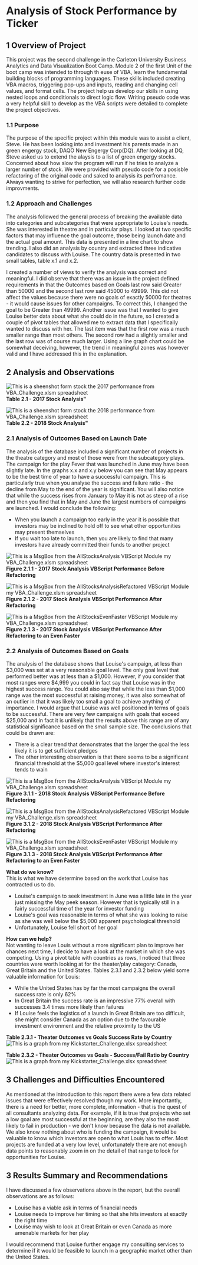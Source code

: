 # Analysis of Stock Performance by Ticker

## 1 Overview of Project

This project was the second challenge in the Carleton University Business Analytics and Data Visualization Boot Camp.  Module 2 of the first Unit of the boot camp was intended to through th euse of VBA, learn the fundamental building blocks of programming languages. These skills included creating VBA macros, triggering pop-ups and inputs, reading and changing cell values, and format cells.  The project help us develop our skills in using nested loops and conditionals to direct logic flow.  Writing pseudo code was a very helpful skill to develop as the VBA scripts were detailed to complete the project objectives.

### 1.1 Purpose

<!-- Overview of Project: Explain the purpose of this analysis. -->
 
The purpose of the specific project within this module was to assist a client, Steve.  He has been looking into and investment his parents made in an green engergy stock, DAQO New Engergy Corp(DQ).  After looking at DQ, Steve asked us to extend the alaysis to a list of green engergy stocks.  Concerned about how slow the program will run if he tries to analyze a larger number of stock.  We were provided with pseudo code for a posisble refactoring of the original code and saked to analysis its perfromance.  Always wanting to strive for perfection, we will also research further code improvments.

### 1.2 Approach and Challenges
 
The analysis followed the general process of breaking the available data into categories and subcategories that were appropriate to Louise's needs.  She was interested in theatre and in particular plays.  I looked at two specific factors that may influence the goal outcome, those being launch date and the actual goal amount.  This data is presented in a line chart to show trending.  I also did an analysis by country and extracted three indicative candidates to discuss with Louise.  The country data is presented in two small tables, table x.1 and x.2.
  
I created a number of views to verify the analysis was correct and meaningful.  I did observe that there was an issue in the project defined requirements in that the Outcomes based on Goals last row said Greater than 50000 and the second last row said 45000 to 49999.  This did not affect the values because there were no goals of exactly 50000 for theatres - it would cause issues for other campaigns.  To correct this, I changed the goal to be Greater than 49999.  Another issue was that I wanted to give Louise better data about what she could do in the future, so I created a couple of pivot tables that allowed me to extract data that I specifically wanted to discuss with her.  The last item was that the first row was a much smaller range than most others.  The second row had a slightly smaller and the last row was of course much larger.  Using a line graph chart could be somewhat deceiving, however, the trend in meaningful zones was however valid and I have addressed this in the explanation.

## 2 Analysis and Observations
<!-- Results: Using images and examples of your code, compare the stock performance between 2017 and 2018, as well as the execution times of the original script and the refactored script. -->

![This is a sheenshot form stock the 2017 performance from VBA_Challenge.xlsm spreadsheet](Resources/StockAnalysis2017.png "Table 2.1 - 2017 Stock Analysis")  
**Table 2.1 - 2017 Stock Analysis"**

![This is a sheenshot form stock the 2018 performance from VBA_Challenge.xlsm spreadsheet](Resources/StockAnalysis2018.png "Table 2.2 - 2018 Stock Analysis")  
**Table 2.2 - 2018 Stock Analysis"**

### 2.1 Analysis of Outcomes Based on Launch Date
  
The analysis of the database included a significant number of projects in the theatre category and most of those were from the subcategory plays.  The campaign for the play Fever that was launched in June may have been slightly late.  In the graphs x.x and x.y below you can see that May appears to be the best time of year to have a successful campaign.  This is particularly true when you analyse the success and failure ratio - the decline from May to the end of the year is significant.  You will also notice that while the success rises from January to May it is not as steep of a rise and then you find that in May and June the largest numbers of campaigns are launched.  I would conclude the following:
- When you launch a campaign too early in the year it is possible that investors may be inclined to hold off to see what other opportunities may present themselves
- If you wait too late to launch, then you are likely to find that many investors have already committed their funds to another project  

![This is a MsgBox from the AllStocksAnalysis VBScript Module my VBA_Challenge.xlsm spreadsheet](Resources/VBA_Challenge_2017_before.png "Figure 2.1.1 - 2017 Stock Analysis VBScript Performance Before Refactoring")  
**Figure 2.1.1 - 2017 Stock Analysis VBScript Performance Before Refactoring**

![This is a MsgBox from the AllStocksAnalysisRefactored VBScript Module my VBA_Challenge.xlsm spreadsheet](Resources/VBA_Challenge_2017.png "Figure 2.1.2 - 2017 Stock Analysis VBScript Performance After Refactoring")  
**Figure 2.1.2 - 2017 Stock Analysis VBScript Performance After Refactoring**

![This is a MsgBox from the AllStocksEvenFaster VBScript Module my VBA_Challenge.xlsm spreadsheet](Resources/VBA_Challenge_2017-Even_Faster.png "Figure 2.1.3 - 2017 Stock Analysis VBScript Performance After Refactoring")  
**Figure 2.1.3 - 2017 Stock Analysis VBScript Performance After Refactoring to an Even Faster**

### 2.2 Analysis of Outcomes Based on Goals

The analysis of the database shows that Louise's campaign, at less than $3,000 was set at a very reasonable goal level.  The only goal level that performed better was at less than a $1,000.  However, if you consider that most ranges were $4,999 you could in fact say that Louise was in the highest success range.  You could also say that while the less than $1,000 range was the most successful at raising money, it was also somewhat of an outlier in that it was likely too small a goal to achieve anything of importance.  I would argue that Louise was well positioned in terms of goals to be successful.  There are very few campaigns with goals that exceed $25,000 and in fact it is unlikely that the results above this range are of any statistical significance based on the small sample size.  The conclusions that could be drawn are:
- There is a clear trend that demonstrates that the larger the goal the less likely it is to get sufficient pledges
- The other interesting observation is that there seems to be a significant financial threshold at the $5,000 goal level where investor's interest tends to wain

![This is a MsgBox from the AllStocksAnalysis VBScript Module my VBA_Challenge.xlsm spreadsheet](Resources/VBA_Challenge_2018_before.png "Figure 3.1.1 - 2018 Stock Analysis VBScript Performance Before Refactoring")  
**Figure 3.1.1 - 2018 Stock Analysis VBScript Performance Before Refactoring**

![This is a MsgBox from the AllStocksAnalysisRefactored VBScript Module my VBA_Challenge.xlsm spreadsheet](Resources/VBA_Challenge_2018.png "Figure 3.1.2 - 2018 Stock Analysis VBScript Performance After Refactoring")  
**Figure 3.1.2 - 2018 Stock Analysis VBScript Performance After Refactoring**

![This is a MsgBox from the AllStocksEvenFaster VBScript Module my VBA_Challenge.xlsm spreadsheet](Resources/VBA_Challenge_2018-Even_Faster.png "Figure 3.1.3 - 2018 Stock Analysis VBScript Performance After Refactoring")  
**Figure 3.1.3 - 2018 Stock Analysis VBScript Performance After Refactoring to an Even Faster**

**What do we know?**  
This is what we have determine based on the work that Louise has contracted us to do.
- Louise's campaign to seek investment in June was a little late in the year just missing the May peek season.  However that is typically still in a fairly successful time of the year for investor funding
- Louise's goal was reasonable in terms of what she was looking to raise as she was well below the $5,000 apparent psychological threshold
- Unfortunately, Louise fell short of her goal

**How can we help?**  
Not wanting to leave Louis without a more significant plan to improve her chances next time, I decide to have a look at the market in which she was competing.  Using a pivot table with countries as rows, I noticed that three countries were worth looking at for the theater/play category: Canada, Great Britain and the United States.  Tables 2.3.1 and 2.3.2 below yield some valuable information for Louis:
- While the United States has by far the most campaigns the overall success rate is only 62%
- In Great Britain the success rate is an impressive 77% overall with successes 3.4 times more likely than failures
- If Louise feels the logistics of a launch in Great Britain are too difficult, she might consider Canada as an option due to the favourable investment environment and the relative proximity to the US

**Table 2.3.1 - Theater Outcomes vs Goals Success Rate by Country**  
![This is a graph from my Kickstarter_Challenge.xlsx spreadsheet](Resources/Success_Rate.png " Table 2.3.1 - Theater Outcomes vs Goals Success Rate by Country")

**Table 2.3.2 - Theater Outcomes vs Goals - Success/Fail Ratio by Country**  
![This is a graph from my Kickstarter_Challenge.xlsx spreadsheet](Resources/Success_Fail_Ratio.png "Table 2.3.2 - Theater Outcomes vs Goals - Success/Fail Ratio by Country")


## 3 Challenges and Difficulties Encountered
<!-- Summary: In a summary statement, address the following questions.
What are the advantages or disadvantages of refactoring code?
How do these pros and cons apply to refactoring the original VBA script? --> 
As mentioned at the introduction to this report there were a few data related issues that were effectively resolved though my work.  More importantly, there is a need for better, more complete, information - that is the quest of all consultants analyzing data.  For example, if it is true that projects who set a low goal are most successful at the beginning, are they also the most likely to fail in production - we don't know because the data is not available. We also know nothing about who is funding the campaign, it would be valuable to know which investors are open to what Louis has to offer. Most projects are funded at a very low level, unfortunately there are not enough data points to reasonably zoom in on the detail of that range to look for opportunities for Louise. 
## 3 Results Summary and Recommendations
I have discussed a few observations above in the report, but the overall observations are as follows:
- Louise has a viable ask in terms of financial needs
- Louise needs to improve her timing so that she hits investors at exactly the right time
- Louise may wish to look at Great Britain or even Canada as more amenable markets for her play

I would recommend that Louise further engage my consulting services to determine if it would be feasible to launch in a geographic market other than the United States.
